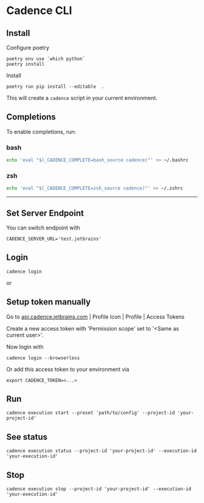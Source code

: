 # Cadence CLI


## Install
Configure poetry
```shell
poetry env use `which python`
poetry install
```

Install 
```shell
poetry run pip install --editable  .
```

This will create a `cadence` script in your current environment.


## Completions
To enable completions, run:
### bash
```bash
echo 'eval "$(_CADENCE_COMPLETE=bash_source cadence)"' >> ~/.bashrc
```
### zsh
```zsh
echo 'eval "$(_CADENCE_COMPLETE=zsh_source cadence)"' >> ~/.zshrc
```

---
## Set Server Endpoint
You can switch endpoint with 
```shell
CADENCE_SERVER_URL='test.jetbrains'
```

## Login

```shell
cadence login
```


or 
## Setup token manually
Go to [api.cadence.jetbrains.com](https://api.cadence.jetbrains.com/profile.html?item=accessTokens) | Profile Icon | Profile | Access Tokens

Create a new access token with 'Permission scope' set to '\<Same as current user>'.


Now login with
```shell
cadence login --browserless
```


Or add this access token to your environment via 
```shell
export CADENCE_TOKEN=<...>
```

## Run
```shell
cadence execution start --preset 'path/to/config' --project-id 'your-project-id'
```

## See status
```shell
cadence execution status --project-id 'your-project-id' --execution-id 'your-execution-id'
```

## Stop
```shell
cadence execution stop --project-id 'your-project-id' --execution-id 'your-execution-id'
```
